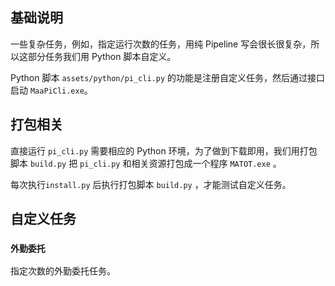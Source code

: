 ## 基础说明

一些复杂任务，例如，指定运行次数的任务，用纯 Pipeline 写会很长很复杂，所以这部分任务我们用 Python 脚本自定义。

Python 脚本 `assets/python/pi_cli.py` 的功能是注册自定义任务，然后通过接口启动 `MaaPiCli.exe`。 

## 打包相关

直接运行 `pi_cli.py` 需要相应的 Python 环境，为了做到下载即用，我们用打包脚本 `build.py` 把 `pi_cli.py` 和相关资源打包成一个程序 `MATOT.exe` 。

每次执行`install.py` 后执行打包脚本 `build.py` ，才能测试自定义任务。

## 自定义任务

### `外勤委托`

指定次数的外勤委托任务。